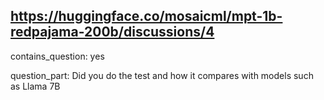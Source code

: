 ## https://huggingface.co/mosaicml/mpt-1b-redpajama-200b/discussions/4

contains_question: yes

question_part: Did you do the test and how it compares with models such as Llama 7B